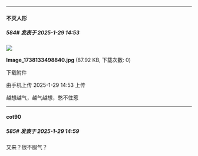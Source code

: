 ﻿
*****

####  不灭人形  
##### 584#       发表于 2025-1-29 14:53

<img src="https://img.saraba1st.com/forum/202501/29/145304kjoljanya773pr4g.jpg" referrerpolicy="no-referrer">

<strong>Image_1738133498840.jpg</strong> (87.92 KB, 下载次数: 0)

下载附件

由手机上传
2025-1-29 14:53 上传

越想越气，越气越想，憋不住惹


*****

####  cot90  
##### 585#       发表于 2025-1-29 14:59

又来？很不服气？


